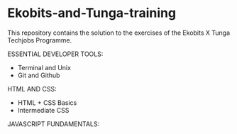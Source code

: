 # Ekobits-and-Tunga-training
This repository contains the solution to the exercises of the Ekobits X Tunga Techjobs Programme.

ESSENTIAL DEVELOPER TOOLS:
* Terminal and Unix
* Git and Github

HTML AND CSS:
* HTML + CSS Basics
* Intermediate CSS

JAVASCRIPT FUNDAMENTALS:
